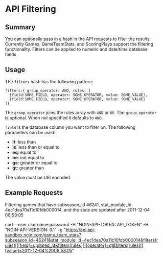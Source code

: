 API Filtering
=============

Summary
-------

You can optionally pass in a hash in the API requests to filter the results. Currently Games, GameTeamStats, and ScoringPlays support the filtering functionality. Filters can be applied to numeric and date/time database fields

Usage
-----
The `filters` hash has the following pattern:

    filters:{ group_operator: AND, rules: [
      {field:SOME_FIELD, operator: SOME_OPERATOR, value: SOME_VALUE},
      {field:SOME_FIELD, operator: SOME_OPERATOR, value: SOME_VALUE}
    ]}

The `group_operator` joins the rules array with `AND` or `OR`. The `group_operator` is optional. When not specified it defaults to `AND`.

`field` is the database column you want to filter on. The following parameters can be used:

* **lt**: less than
* **le**: less than or equal to
* **eq**: equal to
* **ne**: not equal to
* **ge**: greater or equal to 
* **gt**: greater than 

The value must be URI encoded.

Example Requests
----------------
Filtering games that have subseason_id 46241, stat_module_id 4ec1dea70a11c10fdb000014,  and the stats are updated after 2011-12-04 06:53:05

curl --user username:password -H "NGIN-API-TOKEN: API_TOKEN" -H "NGIN-API-VERSION: 0.1" -g "https://api.api-sandbox.ngin.com/game_team_stats?subseason_id=46241&stat_module_id=4ec1dea70a11c10fdb000014&filters[rules][][field]=updated_at&filters[rules][][operator]=gt&filters[rules][][value]=2011-12-04%2006:53:05"